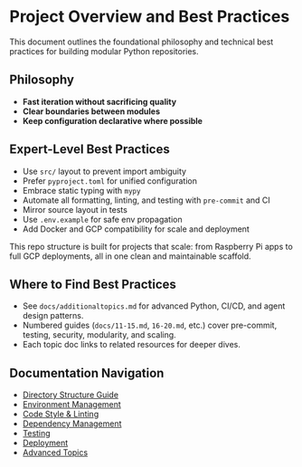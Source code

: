 # Project Overview and Best Practices

This document outlines the foundational philosophy and technical best practices for building modular Python repositories.

## Philosophy

- **Fast iteration without sacrificing quality**
- **Clear boundaries between modules**
- **Keep configuration declarative where possible**

## Expert-Level Best Practices

- Use `src/` layout to prevent import ambiguity
- Prefer `pyproject.toml` for unified configuration
- Embrace static typing with `mypy`
- Automate all formatting, linting, and testing with `pre-commit` and CI
- Mirror source layout in tests
- Use `.env.example` for safe env propagation
- Add Docker and GCP compatibility for scale and deployment

This repo structure is built for projects that scale: from Raspberry Pi apps to full GCP deployments, all in one clean and maintainable scaffold.

## Where to Find Best Practices

- See `docs/additionaltopics.md` for advanced Python, CI/CD, and agent design patterns.
- Numbered guides (`docs/11-15.md`, `16-20.md`, etc.) cover pre-commit, testing, security, modularity, and scaling.
- Each topic doc links to related resources for deeper dives.

## Documentation Navigation

- [Directory Structure Guide](02-Directory_Structure_Guide.md)
- [Environment Management](03-Environment_Management_Python_Tools.md)
- [Code Style & Linting](04-Code_Style_And_Linting.md)
- [Dependency Management](05-Dependency_Management.md)
- [Testing](TESTING.md)
- [Deployment](DEPLOYMENT.md)
- [Advanced Topics](additionaltopics.md)
